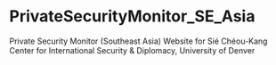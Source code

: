 PrivateSecurityMonitor_SE_Asia
================================

Private Security Monitor (Southeast Asia) Website for Sié Chéou-Kang Center for International Security &amp; Diplomacy, University of Denver
